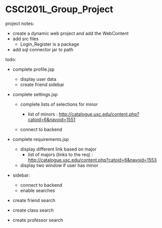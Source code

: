 # CSCI201L_Group_Project
project notes:
- create a dynamic web project and add the WebContent
- add src files
  - Login_Register is a package
- add sql connector jar to path

todo:
- complete profile.jsp
  - display user data
  - create friend sidebar
- complete settings.jsp
  - complete lists of selections for minor
    
    - list of minors : http://catalogue.usc.edu/content.php?catoid=6&navoid=1551
  - connect to backend
- complete requirements.jsp
  - display different link based on major 
    - list of majors (links to the req) : http://catalogue.usc.edu/content.php?catoid=6&navoid=1553
  - display two window if user has minor
  
- sidebar:
  - connect to backend
  - enable searches
  
- create friend search
- create class search
- create professor search
  
